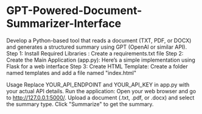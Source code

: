 # GPT-Powered-Document-Summarizer-Interface
Develop a Python-based tool that reads a document (TXT, PDF, or DOCX) and generates a structured summary using GPT (OpenAI or similar API).
Step 1: Install Required Libraries :
Create a requirements.txt file
Step 2: Create the Main Application (app.py):
Here’s a simple implementation using Flask for a web interface
Step 3: Create HTML Template:
Create a folder named templates and add a file named "index.html"




Usage
Replace YOUR_API_ENDPOINT and YOUR_API_KEY in app.py with your actual API details.
Run the application:
Open your web browser and go to http://127.0.0.1:5000/.
Upload a document (.txt, .pdf, or .docx) and select the summary type.
Click "Summarize" to get the summary.
